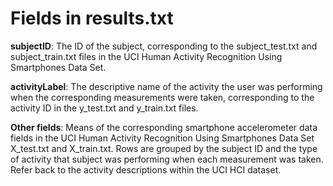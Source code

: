 Fields in results.txt
=====================

__subjectID__: The ID of the subject, corresponding to the subject_test.txt and subject_train.txt files in the UCI Human Activity Recognition Using Smartphones Data Set.

__activityLabel__: The descriptive name of the activity the user was performing when the corresponding measurements were taken, corresponding to the activity ID in the y_test.txt and y_train.txt files.

__Other fields__: Means of the corresponding smartphone accelerometer data fields in the UCI Human Activity Recognition Using Smartphones Data Set X_test.txt and X_train.txt. Rows are grouped by the subject ID and the type of activity that subject was performing when each measurement was taken. Refer back to the activity descriptions within the UCI HCI dataset.

